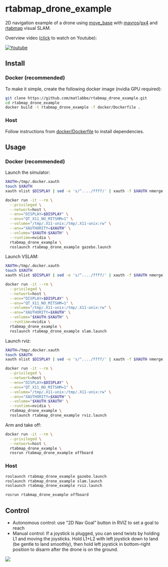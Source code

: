 # rtabmap_drone_example
2D navigation example of a drone using [move_base](http://wiki.ros.org/move_base) with [mavros](http://wiki.ros.org/mavros)/[px4](https://github.com/PX4/PX4-Autopilot) and [rtabmap](wiki.ros.org/rtabmap_ros) visual SLAM. 

Overview video ([click](https://youtu.be/A487ybS7E4E) to watch on Youtube):

[![Youtube](https://i.imgur.com/UKLtD7L.gif)](https://youtu.be/A487ybS7E4E)

## Install

### Docker (recommended)
To make it simple, create the following docker image (nvidia GPU required):
```bash
git clone https://github.com/matlabbe/rtabmap_drone_example.git
cd rtabmap_drone_example
docker build -t rtabmap_drone_example -f docker/Dockerfile .
```

### Host
Follow instructions from [docker/Dockerfile](https://github.com/matlabbe/rtabmap_drone_example/blob/master/docker/Dockerfile) to install dependencies. 

## Usage

### Docker (recommended)

Launch the simulator:
```bash
XAUTH=/tmp/.docker.xauth
touch $XAUTH
xauth nlist $DISPLAY | sed -e 's/^..../ffff/' | xauth -f $XAUTH nmerge -

docker run -it --rm \
  --privileged \
  --network=host \
  --env="DISPLAY=$DISPLAY" \
  --env="QT_X11_NO_MITSHM=1" \
  --volume="/tmp/.X11-unix:/tmp/.X11-unix:rw" \
  --env="XAUTHORITY=$XAUTH" \
  --volume="$XAUTH:$XAUTH" \
  --runtime=nvidia \
  rtabmap_drone_example \
  roslaunch rtabmap_drone_example gazebo.launch
```

Launch VSLAM:
```bash
XAUTH=/tmp/.docker.xauth
touch $XAUTH
xauth nlist $DISPLAY | sed -e 's/^..../ffff/' | xauth -f $XAUTH nmerge -

docker run -it --rm \
  --privileged \
  --network=host \
  --env="DISPLAY=$DISPLAY" \
  --env="QT_X11_NO_MITSHM=1" \
  --volume="/tmp/.X11-unix:/tmp/.X11-unix:rw" \
  --env="XAUTHORITY=$XAUTH" \
  --volume="$XAUTH:$XAUTH" \
  --runtime=nvidia \
  rtabmap_drone_example \
  roslaunch rtabmap_drone_example slam.launch
```

Launch rviz:
```bash
XAUTH=/tmp/.docker.xauth
touch $XAUTH
xauth nlist $DISPLAY | sed -e 's/^..../ffff/' | xauth -f $XAUTH nmerge -

docker run -it --rm \
  --privileged \
  --network=host \
  --env="DISPLAY=$DISPLAY" \
  --env="QT_X11_NO_MITSHM=1" \
  --volume="/tmp/.X11-unix:/tmp/.X11-unix:rw" \
  --env="XAUTHORITY=$XAUTH" \
  --volume="$XAUTH:$XAUTH" \
  --runtime=nvidia \
  rtabmap_drone_example \
  roslaunch rtabmap_drone_example rviz.launch
```

Arm and take off:
```bash
docker run -it --rm \
  --privileged \
  --network=host \
  rtabmap_drone_example \
  rosrun rtabmap_drone_example offboard
```

### Host

```bash
roslaunch rtabmap_drone_example gazebo.launch
roslaunch rtabmap_drone_example slam.launch
roslaunch rtabmap_drone_example rviz.launch

rosrun rtabmap_drone_example offboard
```


## Control
 * Autonomous control: use "2D Nav Goal" button in RVIZ to set a goal to reach
 * Manual control: If a joystick is plugged, you can send twists by holding L1 and moving the joysticks. Hold L1+L2 with left joystick down to land (be gentle to land smoothly), then hold left joystick in bottom-right position to disarm after the drone is on the ground.
 

![](https://raw.githubusercontent.com/matlabbe/rtabmap_drone_example/master/doc/example.jpg)


